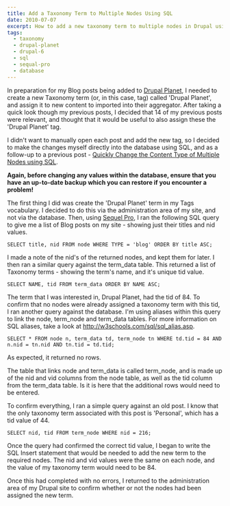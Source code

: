 ```yaml
---
title: Add a Taxonomy Term to Multiple Nodes Using SQL
date: 2010-07-07
excerpt: How to add a new taxonomy term to multiple nodes in Drupal using SQL.
tags:
  - taxonomy
  - drupal-planet
  - drupal-6
  - sql
  - sequal-pro
  - database
---
```

In preparation for my Blog posts being added to [Drupal Planet](http://drupal.org/planet), I needed to create a new Taxonomy term (or, in this case, tag) called 'Drupal Planet', and assign it to new content to imported into their aggregator. After taking a quick look though my previous posts, I decided that 14 of my previous posts were relevant, and thought that it would be useful to also assign these the 'Drupal Planet' tag.

I didn't want to manually open each post and add the new tag, so I decided to make the changes myself directly into the database using SQL, and as a follow-up to a previous post - [Quickly Change the Content Type of Multiple Nodes using SQL](/blog/change-content-type-multiple-nodes-using-sql/).

**Again, before changing any values within the database, ensure that you have an up-to-date backup which you can restore if you encounter a problem!**

The first thing I did was create the 'Drupal Planet' term in my Tags vocabulary. I decided to do this via the administration area of my site, and not via the database. Then, using [Sequel Pro](http://www.sequelpro.com), I ran the following SQL query to give me a list of Blog posts on my site - showing just their titles and nid values.

```language-sql
SELECT title, nid FROM node WHERE TYPE = 'blog' ORDER BY title ASC;
```

I made a note of the nid's of the returned nodes, and kept them for later. I then ran a similar query against the term_data table. This returned a list of Taxonomy terms - showing the term's name, and it's unique tid value.

```language-sql
SELECT NAME, tid FROM term_data ORDER BY NAME ASC;
```

The term that I was interested in, Drupal Planet, had the tid of 84. To confirm that no nodes were already assigned a taxonomy term with this tid, I ran another query against the database. I'm using aliases within this query to link the node, term_node and term_data tables. For more information on SQL aliases, take a look at <http://w3schools.com/sql/sql_alias.asp>.

```language-sql
SELECT * FROM node n, term_data td, term_node tn WHERE td.tid = 84 AND n.nid = tn.nid AND tn.tid = td.tid;
```

As expected, it returned no rows.

The table that links node and term_data is called term_node, and is made up of the nid and vid columns from the node table, as well as the tid column from the term_data table. Is it is here that the additional rows would need to be entered.

To confirm everything, I ran a simple query against an old post. I know that the only taxonomy term associated with this post is 'Personal', which has a tid value of 44.

```language-sql
SELECT nid, tid FROM term_node WHERE nid = 216;
```

Once the query had confirmed the correct tid value, I began to write the SQL Insert statement that would be needed to add the new term to the required nodes. The nid and vid values were the same on each node, and the value of my taxonomy term would need to be 84.

Once this had completed with no errors, I returned to the administration area of my Drupal site to confirm whether or not the nodes had been assigned the new term.
